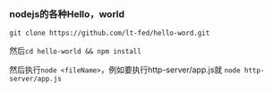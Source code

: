 ### nodejs的各种Hello，world

`git clone https://github.com/lt-fed/hello-word.git`

然后`cd hello-world && npm install `

然后执行`node <fileName>`，例如要执行http-server/app.js就 `node http-server/app.js`